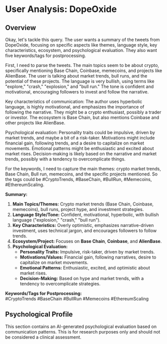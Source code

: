 # User Analysis: DopeOxide

## Overview

<think>
Okay, let's tackle this query. The user wants a summary of the tweets from DopeOxide, focusing on specific aspects like themes, language style, key characteristics, ecosystem, and psychological evaluation. They also want five keywords/tags for postprocessing.

First, I need to parse the tweets. The main topics seem to be about crypto, specifically mentioning Base Chain, Coinbase, memecoins, and projects like AlienBase. The user is talking about market trends, bull runs, and the potential of these projects. The language is very bullish, using terms like "explore," "crash," "explosion," and "bull run." The tone is confident and motivational, encouraging followers to invest and follow the narrative.

Key characteristics of communication: The author uses hyperbolic language, is highly motivational, and emphasizes the importance of following the narrative. They might be a crypto enthusiast, possibly a trader or investor. The ecosystem is Base Chain, but also mentions Coinbase and other projects like AlienBase.

Psychological evaluation: Personality traits could be impulsive, driven by market trends, and maybe a bit of a risk-taker. Motivations might include financial gain, following trends, and a desire to capitalize on market movements. Emotional patterns might be enthusiastic and excited about market rises. Decision-making is likely based on the narrative and market trends, possibly with a tendency to overcomplicate things.

For the keywords, I need to capture the main themes: crypto market trends, Base Chain, Bull run, memecoins, and the specific projects mentioned. So the tags could be #CryptoTrends, #BaseChain, #BullRun, #Memecoins, #EthereumScaling.
</think>

**Summary:**  
1. **Main Topics/Themes:** Crypto market trends (Base Chain, Coinbase, memecoins), bull runs, project hype, and investment strategies.  
2. **Language Style/Tone:** Confident, motivational, hyperbolic, with bullish language ("explosion," "crash," "bull run").  
3. **Key Characteristics:** Overly optimistic, emphasizes narrative-driven investment, uses technical jargon, and encourages followers to follow trends.  
4. **Ecosystem/Project:** Focuses on **Base Chain**, **Coinbase**, and **AlienBase**.  
5. **Psychological Evaluation:**  
   - **Personality Traits:** Impulsive, risk-taker, driven by market trends.  
   - **Motivations/Values:** Financial gain, following narratives, desire to capitalize on market movements.  
   - **Emotional Patterns:** Enthusiastic, excited, and optimistic about market rises.  
   - **Decision-Making:** Based on hype and market trends, with a tendency to overcomplicate strategies.  

**Keywords/Tags for Postprocessing:**  
#CryptoTrends #BaseChain #BullRun #Memecoins #EthereumScaling

## Psychological Profile

This section contains an AI-generated psychological evaluation based on communication patterns. This is for research purposes only and should not be considered a clinical assessment.